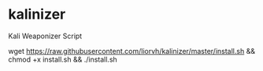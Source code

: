 # kalinizer

Kali Weaponizer Script

wget https://raw.githubusercontent.com/liorvh/kalinizer/master/install.sh && chmod +x install.sh && ./install.sh
